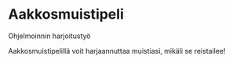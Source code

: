 # Aakkosmuistipeli
Ohjelmoinnin harjoitustyö

Aakkosmuistipelillä voit harjaannuttaa muistiasi, mikäli se reistailee!
